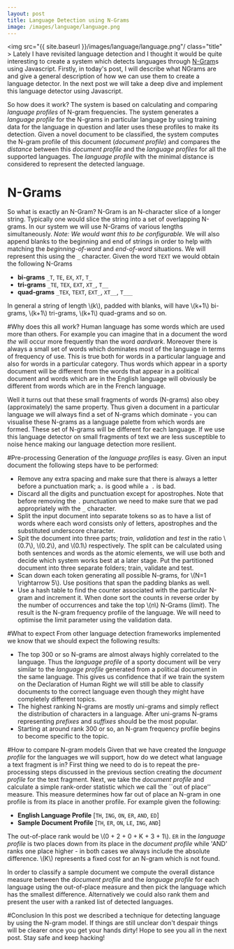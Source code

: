 ```yaml
---
layout: post
title: Language Detection using N-Grams
image: /images/language/language.png
---
```


<img src="{{ site.baseurl }}/images/language/language.png"/ class="title" > Lately I have revisited language detection and I thought it would be quite interesting to create a system which detects languages through [N-Gram](https://en.wikipedia.org/wiki/N-gram)s using Javascript. Firstly, in today's post, I will describe what NGrams are and give a general description of how we can use them to create a language detector.  In the next post we will take a deep dive and implement this language detector using Javascript.  

So how does it work? 
The system is based on calculating and comparing _language profiles_ of N-gram frequencies. The system generates a _language profile_ for the N-grams in particular language by using training data for the language in question and later uses these profiles to make its detection. Given a novel document to be classified, the system computes the N-gram profile of this document (_document profile_) and compares the _distance_ between this _document profile_ and the _language profiles_ for all the supported languages. The _language profile_ with the minimal distance is considered to represent the detected language.  

# N-Grams
So what is exactly an N-Gram?  N-Gram is an N-character slice of a longer string.  Typically one would slice the string into a set of overlapping N-grams.  In our system we will use N-Grams of various lengths simultaneously.  _Note: We would want this to be configurable._   We will also append blanks to the beginning and end of strings in order to help with matching the _beginning-of-word_ and _end-of-word_ situations.  We will represent this using the `_` character.  Given the word `TEXT` we would obtain the following N-Grams

 - **bi-grams** `_T`, `TE`, `EX`, `XT`, `T_`
 - **tri-grams** `_TE`, `TEX`, `EXT`, `XT_`, `T__`
 - **quad-grams** `_TEX`, `TEXT`, `EXT_`, `XT__`, `T___`

In general a string of length \\(k\\), padded with blanks, will have \\(k+1\\) bi-grams, \\(k+1\\) tri-grams, \\(k+1\\) quad-grams and so on.  

#Why does this all work?
Human language has some words which are used more than others.  For example you can imagine that in a document the word _the_ will occur more frequently than the word _aardvark_.  Moreover there is always a small set of words which dominates most of the language in terms of frequency of use.  This is true both for words in a particular language and also for words in a particular category.  Thus words which appear in a sporty document will be different from the words that appear in a political document and words which are in the English language will obviously be different from words which are in the French language.  

Well it turns out that these small fragments of words (N-grams) also obey (approximately) the same property.  Thus given a document in a particular language we will always find a set of N-grams which dominate - you can visualise these N-grams as a language palette from which words are formed.  These set of N-grams will be different for each language.  If we use this language detector on small fragments of text we are less susceptible to noise hence making our language detection more resilient. 

#Pre-processing
Generation of the _language profiles_ is easy.  Given an input document the following steps have to be performed:

  - Remove any extra spacing and make sure that there is always a letter before a punctuation mark; `a.` is good while `a .` is bad.  
  - Discard all the digits and punctuation except for apostrophes. Note that before removing the `.` punctuation we need to make sure that we pad appropriately with the `_` character. 
  - Split the input document into separate tokens so as to have a list of words where each word consists only of letters, apostrophes and the substituted underscore character.
  - Spit the document into three parts; _train_, _validation_ and _test_ in the ratio \\(0.7\\), \\(0.2\\), and \\(0.1\\) respectively.  The split can be calculated using both sentences and words as the atomic elements, we will use both and decide which system works best at a later stage.  Put the partitioned document into three separate folders; train, validate and test.
  - Scan down each token generating all possible N-grams, for \\(N=1 \rightarrow 5\\).  Use positions that span the padding blanks as well.  
  - Use a hash table to find the counter associated with the particular N-gram and increment it.  When done sort the counts in reverse order by the number of occurrences and take the top \\(n\\) N-Grams (_limit_).  The result is the N-gram frequency profile of the language.  We will need to optimise the limit parameter using the validation data.


#What to expect
From other language detection frameworks implemented we know that we should expect the following results:

- The top 300 or so N-grams are almost always highly correlated to the language.  Thus the _language profile_ of a sporty document will be very similar to the _language profile_ generated from a political document in the same language.  This gives us confidence that if we train the system on the Declaration of Human Right we will still be able to classify documents to the correct language even though they might have completely different topics. 
- The highest ranking N-grams are mostly uni-grams and simply reflect the distribution of characters in a language.  After uni-grams N-grams representing _prefixes_ and _suffixes_ should be the most popular.  
- Starting at around rank 300 or so, an N-gram frequency profile begins to become specific to the topic.  

#How to compare N-gram models
Given that we have created the _language profile_ for the languages we will support, how do we detect what language a text fragment is in? First thing we need to do is to repeat the pre-processing steps discussed in the previous section creating the _document profile_ for the text fragment.  Next, we take the _document profile_ and calculate a simple rank-order statistic which we call the ``out of place'' measure. This measure determines how far out of place an N-gram in one profile is from its place in another profile.  For example given the following: 

  - **English Language Profile** [`TH`, `ING`, `ON`, `ER`, `AND`, `ED`]
  - **Sample Document Profile** [`TH`, `ER`, `ON`, `LE`, `ING`, `AND`]

The out-of-place rank would be \\(0 + 2 + 0 + K  + 3 + 1\\).  `ER` in the _language profile_ is two places down from its place 
in the _document profile_ while 'AND' ranks one place higher - in both cases we always include the absolute difference. \\(K\\) represents a fixed cost for an N-gram which is not found.  

In order to classify a sample document we compute the overall distance measure between the _document profile_ and the _language profile_ 
for each language using the out-of-place measure and then pick the language which has the smallest difference.  Alternatively we could 
also rank them and present the user with a ranked list of detected languages.  

#Conclusion
In this post we described a technique for detecting language by using the N-gram model.  If things are still unclear don't despair things will be clearer once you get your hands dirty! Hope to see you all in the next post.  Stay safe and keep hacking!